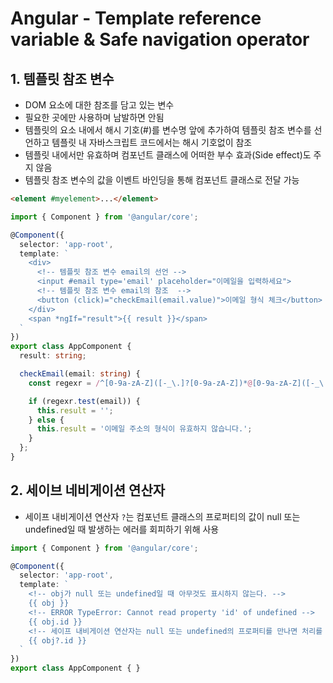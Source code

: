 # Angular - Template reference variable & Safe navigation operator

## 1. 템플릿 참조 변수

- DOM 요소에 대한 참조를 담고 있는 변수
- 필요한 곳에만 사용하며 남발하면 안됨
- 템플릿의 요소 내에서 해시 기호(#)를 변수명 앞에 추가하여 템플릿 참조 변수를 선언하고 템플릿 내 자바스크립트 코드에서는 해시 기호없이 참조
- 템플릿 내에서만 유효하며 컴포넌트 클래스에 어떠한 부수 효과(Side effect)도 주지 않음
- 템플릿 참조 변수의 값을 이벤트 바인딩을 통해 컴포넌트 클래스로 전달 가능

```html
<element #myelement>...</element>
```

```typescript
import { Component } from '@angular/core';

@Component({
  selector: 'app-root',
  template: `
    <div>
      <!-- 템플릿 참조 변수 email의 선언 -->
      <input #email type='email' placeholder="이메일을 입력하세요">
      <!-- 템플릿 참조 변수 email의 참조  -->
      <button (click)="checkEmail(email.value)">이메일 형식 체크</button>
    </div>
    <span *ngIf="result">{{ result }}</span>
  `
})
export class AppComponent {
  result: string;

  checkEmail(email: string) {
    const regexr = /^[0-9a-zA-Z]([-_\.]?[0-9a-zA-Z])*@[0-9a-zA-Z]([-_\.]?[0-9a-zA-Z])*\.[a-zA-Z]{2,3}$/;

    if (regexr.test(email)) {
      this.result = '';
    } else {
      this.result = '이메일 주소의 형식이 유효하지 않습니다.';
    }
  };
}
```

## 2. 세이브 네비게이션 연산자

- 세이프 내비게이션 연산자 `?`는 컴포넌트 클래스의 프로퍼티의 값이 null 또는 undefined일 때 발생하는 에러를 회피하기 위해 사용

```typescript
import { Component } from '@angular/core';

@Component({
  selector: 'app-root',
  template: `
    <!-- obj가 null 또는 undefined일 때 아무것도 표시하지 않는다. -->
    {{ obj }}
    <!-- ERROR TypeError: Cannot read property 'id' of undefined -->
    {{ obj.id }}
    <!-- 세이프 내비게이션 연산자는 null 또는 undefined의 프로퍼티를 만나면 처리를 종료하고 에러를 발생시키지 않는다. -->
    {{ obj?.id }}
  `
})
export class AppComponent { }
```